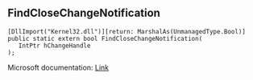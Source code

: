 ## FindCloseChangeNotification

```
[DllImport("Kernel32.dll")][return: MarshalAs(UnmanagedType.Bool)]
public static extern bool FindCloseChangeNotification(
   IntPtr hChangeHandle
);
```

Microsoft documentation: [Link](https://docs.microsoft.com/en-us/windows/win32/api/fileapi/nf-fileapi-findclosechangenotification)
